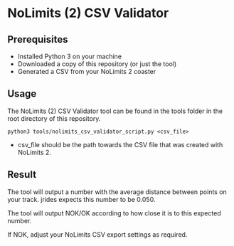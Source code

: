 # NoLimits (2) CSV Validator

## Prerequisites

- Installed Python 3 on your machine
- Downloaded a copy of this repository (or just the tool)
- Generated a CSV from your NoLimits 2 coaster

## Usage
The NoLimits (2) CSV Validator tool can be found in the tools folder in the root directory of this repository. 

`python3 tools/nolimits_csv_validator_script.py <csv_file>`

- csv_file should be the path towards the CSV file that was created with NoLimits 2.

## Result
The tool will output a number with the average distance between points on your track. jrides expects this number to be 0.050. 

The tool will output NOK/OK according to how close it is to this expected number.

If NOK, adjust your NoLimits CSV export settings as required.
